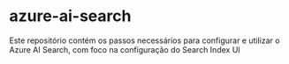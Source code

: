 # azure-ai-search
Este repositório contém os passos necessários para configurar e utilizar o Azure AI Search, com foco na configuração do Search Index UI
